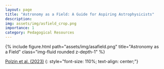 ```yaml
---
layout: page
title: "Astronomy as a Field: A Guide for Aspiring Astrophysicists"
description: 
img: assets/img/asfield_crop.png
importance: 1
category: Pedagogical Resources
---
```


<div class="row">
    <div class="col-sm mt-3 mt-md-0">
        {% include figure.html path="assets/img/asafield.png" title="Astronomy as a Field" class="img-fluid rounded z-depth-1" %}
    </div>
</div>
<!-- <div class="caption">
    This image can also have a caption. It's like magic.
</div> -->

[Polzin et al. (2023)](https://ui.adsabs.harvard.edu/abs/2023arXiv231204041P/abstract)
{: style="font-size: 110%; text-align: center;"}

